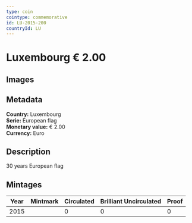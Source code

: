 ```yaml
---
type: coin
cointype: commemorative
id: LU-2015-200
countryId: LU
---
```


# Luxembourg € 2.00

## Images


## Metadata

**Country:** Luxembourg\
**Serie:** European flag\
**Monetary value:** € 2.00\
**Currency:** Euro

## Description
30 years European flag

## Mintages

| Year | Mintmark | Circulated | Brilliant Uncirculated | Proof |
| ---- | -------- | ---------- | ---------------------- | ----- |
| 2015 |  | 0| 0 | 0 |
